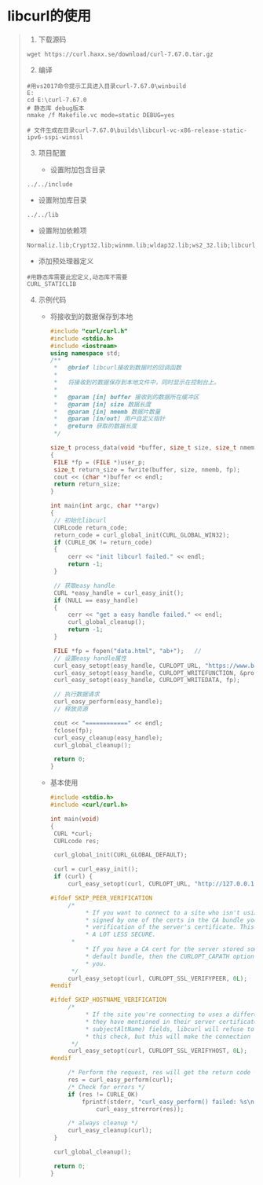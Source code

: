 # libcurl的使用

> 1. 下载源码
>
> ```shell
> wget https://curl.haxx.se/download/curl-7.67.0.tar.gz
> ```
>
> 2. 编译
>
> ```shell
> #用vs2017命令提示工具进入目录curl-7.67.0\winbuild
> E:
> cd E:\curl-7.67.0
> # 静态库 debug版本
> nmake /f Makefile.vc mode=static DEBUG=yes
> 
> # 文件生成在目录curl-7.67.0\builds\libcurl-vc-x86-release-static-ipv6-sspi-winssl
> ```
>
> 3. 项目配置
>
>    + 设置附加包含目录
>
>   ```shell
>   ../../include
>   ```
>
>    + 设置附加库目录
>
>   ```shell
>   ../../lib
>   ```
>
>    + 设置附加依赖项
>
>   ```shell
>   Normaliz.lib;Crypt32.lib;winmm.lib;wldap32.lib;ws2_32.lib;libcurl_a_debug.lib;
>   ```
>
>    + 添加预处理器定义
>
>   ```shell
>   #用静态库需要此宏定义,动态库不需要
>   CURL_STATICLIB
>   ```
>
> 4. 示例代码
>
>    + 将接收到的数据保存到本地
>
>      ```cpp
>      #include "curl/curl.h"
>      #include <stdio.h>
>      #include <iostream>
>      using namespace std;
>      /**
>       *	@brief libcurl接收到数据时的回调函数
>       *
>       *	将接收到的数据保存到本地文件中，同时显示在控制台上。
>       *
>       *	@param [in] buffer 接收到的数据所在缓冲区
>       *	@param [in] size 数据长度
>       *	@param [in] nmemb 数据片数量
>       *	@param [in/out] 用户自定义指针
>       *	@return 获取的数据长度
>       */
>      
>      size_t process_data(void *buffer, size_t size, size_t nmemb, void *user_p)
>      {
>      	FILE *fp = (FILE *)user_p;
>      	size_t return_size = fwrite(buffer, size, nmemb, fp);
>      	cout << (char *)buffer << endl;
>      	return return_size;
>      }
>      
>      int main(int argc, char **argv)
>      {
>      	// 初始化libcurl
>      	CURLcode return_code;
>      	return_code = curl_global_init(CURL_GLOBAL_WIN32);
>      	if (CURLE_OK != return_code)
>      	{
>      		cerr << "init libcurl failed." << endl;
>      		return -1;
>      	}
>      
>      	// 获取easy handle
>      	CURL *easy_handle = curl_easy_init();
>      	if (NULL == easy_handle)
>      	{
>      		cerr << "get a easy handle failed." << endl;
>      		curl_global_cleanup();
>      		return -1;
>      	}
>      
>      	FILE *fp = fopen("data.html", "ab+");	// 
>      	// 设置easy handle属性
>      	curl_easy_setopt(easy_handle, CURLOPT_URL, "https://www.baidu.com");
>      	curl_easy_setopt(easy_handle, CURLOPT_WRITEFUNCTION, &process_data);
>      	curl_easy_setopt(easy_handle, CURLOPT_WRITEDATA, fp);
>      
>      	// 执行数据请求
>      	curl_easy_perform(easy_handle);
>      	// 释放资源
>      
>      	cout << "============" << endl;
>      	fclose(fp);
>      	curl_easy_cleanup(easy_handle);
>      	curl_global_cleanup();
>      
>      	return 0;
>      }
>      ```
>
>      
>
>    + 基本使用
>
>      ```cpp
>      #include <stdio.h>
>      #include <curl/curl.h>
>      
>      int main(void)
>      {
>      	CURL *curl;
>      	CURLcode res;
>      
>      	curl_global_init(CURL_GLOBAL_DEFAULT);
>      
>      	curl = curl_easy_init();
>      	if (curl) {
>      		curl_easy_setopt(curl, CURLOPT_URL, "http://127.0.0.1:8000/a.html");
>      
>      #ifdef SKIP_PEER_VERIFICATION
>      		/*
>         		 * If you want to connect to a site who isn't using a certificate that is
>         		 * signed by one of the certs in the CA bundle you have, you can skip the
>         		 * verification of the server's certificate. This makes the connection
>         		 * A LOT LESS SECURE.
>      		 *
>         		 * If you have a CA cert for the server stored someplace else than in the
>         		 * default bundle, then the CURLOPT_CAPATH option might come handy for
>         		 * you.
>      		 */
>      		curl_easy_setopt(curl, CURLOPT_SSL_VERIFYPEER, 0L);
>      #endif
>      
>      #ifdef SKIP_HOSTNAME_VERIFICATION
>      		/*
>         		 * If the site you're connecting to uses a different host name that what
>         		 * they have mentioned in their server certificate's commonName (or
>         		 * subjectAltName) fields, libcurl will refuse to connect. You can skip
>         		 * this check, but this will make the connection less secure.
>      		 */
>      		curl_easy_setopt(curl, CURLOPT_SSL_VERIFYHOST, 0L);
>      #endif
>      
>      		/* Perform the request, res will get the return code */
>      		res = curl_easy_perform(curl);
>      		/* Check for errors */
>      		if (res != CURLE_OK)
>      			fprintf(stderr, "curl_easy_perform() failed: %s\n",
>      				curl_easy_strerror(res));
>      
>      		/* always cleanup */
>      		curl_easy_cleanup(curl);
>      	}
>      
>      	curl_global_cleanup();
>      
>      	return 0;
>      }
>      ```
>
>      
>
> 

